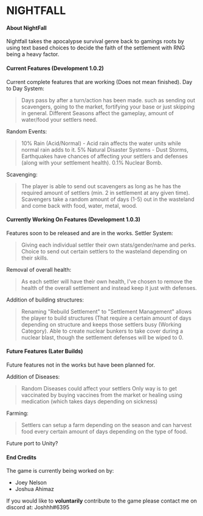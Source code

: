 # NIGHTFALL
#### About NightFall
Nightfall takes the apocalypse survival genre back to gamings roots by using text based choices to decide the faith of the settlement with RNG being a heavy factor.

#### Current Features (Development 1.0.2)
Current complete features that are working (Does not mean finished).
Day to Day System:
> Days pass by after a turn/action has been made. such as sending out scavengers, going to the market, fortifying your base or just skipping in general.
> Different Seasons affect the gameplay, amount of water/food your settlers need.

Random Events:
> 10% Rain (Acid/Normal) - Acid rain affects the water units while normal rain adds to it.
> 5% Natural Disaster Systems - Dust Storms, Earthquakes have chances of affecting your settlers and defenses (along with your settlement health).
> 0.1% Nuclear Bomb.

Scavenging:
> The player is able to send out scavengers as long as he has the required amount of settlers (min. 2 in settlement at any given time).
> Scavengers take a random amount of days (1-5) out in the wasteland and come back with food, water, metal, wood.

#### Currently Working On Features (Development 1.0.3)
Features soon to be released and are in the works.
Settler System:
> Giving each individual settler their own stats/gender/name and perks.
> Choice to send out certain settlers to the wasteland depending on their skills.

Removal of overall health:
> As each settler will have their own health, I've chosen to remove the health of the overall settlement and instead keep it just with defenses.

Addition of building structures:
> Renaming "Rebuild Settlement" to "Settlement Management" allows the player to build structures (That require a certain amount of days depending on structure and keeps those settlers busy (Working Category).
> Able to create nuclear bunkers to take cover during a nuclear blast, though the settlement defenses will be wiped to 0.

#### Future Features (Later Builds)
Future features not in the works but have been planned for.

Addition of Diseases:
> Random Diseases could affect your settlers
> Only way is to get vaccinated by buying vaccines from the market or healing using medication (which takes days depending on sickness)

Farming:
> Settlers can setup a farm depending on the season and can harvest food every certain amount of days depending on the type of food.

Future port to Unity?

#### End Credits
The game is currently being worked on by:
- Joey Nelson
- Joshua Ahimaz

If you would like to **voluntarily** contribute to the game please contact me on discord at: Joshhh#6395
